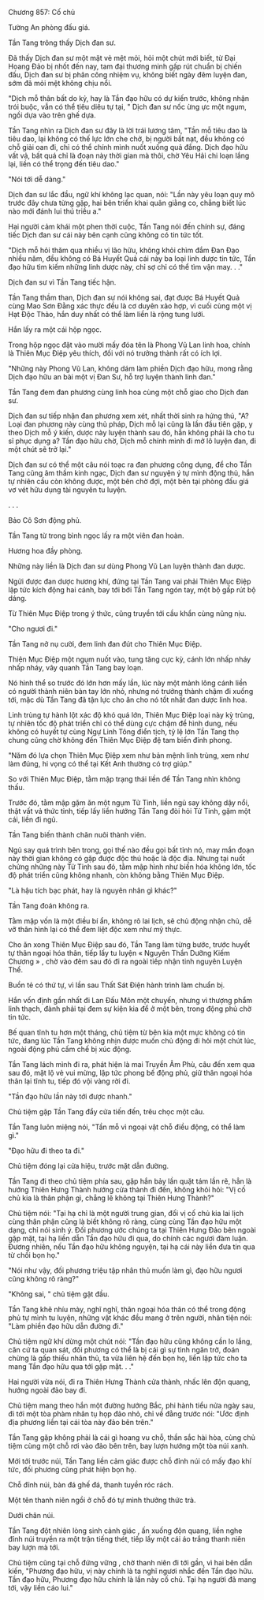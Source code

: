 




Chương 857: Cố chủ


Tường An phòng đấu giá.

Tần Tang trông thấy Dịch đan sư.

Đã thấy Dịch đan sư một mặt vẻ mệt mỏi, hỏi một chút mới biết, từ Đại Hoang Đảo bị nhốt đến nay, tam đại thương minh gấp rút chuẩn bị chiến đấu, Dịch đan sư bị phân công nhiệm vụ, không biết ngày đêm luyện đan, sớm đã mỏi mệt không chịu nổi.

"Dịch mỗ thân bất do kỷ, hay là Tần đạo hữu có dự kiến trước, không nhận trói buộc, vẫn có thể tiêu diêu tự tại, " Dịch đan sư nốc ừng ực một ngụm, ngồi dựa vào trên ghế dựa.

Tần Tang nhìn ra Dịch đan sư đây là lời trái lương tâm, "Tần mỗ tiêu dao là tiêu dao, lại không có thế lực lớn che chở, bị người bắt nạt, đều không có chỗ giải oan đi, chỉ có thể chính mình nuốt xuống quả đắng. Dịch đạo hữu vất vả, bất quá chỉ là đoạn này thời gian mà thôi, chờ Yêu Hải chi loạn lắng lại, liền có thể trọng đến tiêu dao."

"Nói tới dễ dàng."

Dịch đan sư lắc đầu, ngữ khí không lạc quan, nói: "Lần này yêu loạn quy mô trước đây chưa từng gặp, hai bên triển khai quân giằng co, chẳng biết lúc nào mới đánh lui thú triều a."

Hai người cảm khái một phen thời cuộc, Tần Tang nói đến chính sự, đáng tiếc Dịch đan sư cái này bên cạnh cũng không có tin tức tốt.

"Dịch mỗ hỏi thăm qua nhiều vị lão hữu, không khỏi chìm đắm Đan Đạo nhiều năm, đều không có Bá Huyết Quả cái này ba loại linh dược tin tức, Tần đạo hữu tìm kiếm những linh dược này, chỉ sợ chỉ có thể tìm vận may. . ."

Dịch đan sư vì Tần Tang tiếc hận.

Tần Tang thầm than, Dịch đan sư nói không sai, đạt được Bá Huyết Quả cùng Mao Sơn Đằng xác thực đều là cơ duyên xảo hợp, vì cuối cùng một vị Hạt Độc Thảo, hắn duy nhất có thể làm liền là rộng tung lưới.

Hắn lấy ra một cái hộp ngọc.

Trong hộp ngọc đặt vào mười mấy đóa tên là Phong Vũ Lan linh hoa, chính là Thiên Mục Điệp yêu thích, đối với nó trưởng thành rất có ích lợi.

"Những này Phong Vũ Lan, không dám làm phiền Dịch đạo hữu, mong rằng Dịch đạo hữu an bài một vị Đan Sư, hỗ trợ luyện thành linh đan."

Tần Tang đem đan phương cùng linh hoa cùng một chỗ giao cho Dịch đan sư.

Dịch đan sư tiếp nhận đan phương xem xét, nhất thời sinh ra hứng thú, "A? Loại đan phương này cùng thủ pháp, Dịch mỗ lại cũng là lần đầu tiên gặp, y theo Dịch mỗ ý kiến, dược này luyện thành sau đó, hẳn không phải là cho tu sĩ phục dụng a? Tần đạo hữu chờ, Dịch mỗ chính mình đi mở lô luyện đan, đi một chút sẽ trở lại."

Dịch đan sư có thể một câu nói toạc ra đan phương công dụng, để cho Tần Tang cũng âm thầm kinh ngạc, Dịch đan sư nguyện ý tự mình động thủ, hắn tự nhiên cầu còn không được, một bên chờ đợi, một bên tại phòng đấu giá vơ vét hữu dụng tài nguyên tu luyện.

. . .

Bảo Cô Sơn động phủ.

Tần Tang từ trong bình ngọc lấy ra một viên đan hoàn.

Hương hoa đầy phòng.

Những này liền là Dịch đan sư dùng Phong Vũ Lan luyện thành đan dược.

Ngửi được đan dược hương khí, đứng tại Tần Tang vai phải Thiên Mục Điệp lập tức kích động hai cánh, bay tới bới Tần Tang ngón tay, một bộ gấp rút bộ dáng.

Từ Thiên Mục Điệp trong ý thức, cũng truyền tới cầu khẩn cùng nũng nịu.

"Cho ngươi đi."

Tần Tang nở nụ cười, đem linh đan đút cho Thiên Mục Điệp.

Thiên Mục Điệp một ngụm nuốt vào, tung tăng cực kỳ, cánh lớn nhấp nháy nhấp nháy, vây quanh Tần Tang bay loạn.

Nó hình thể so trước đó lớn hơn mấy lần, lúc này một mảnh lông cánh liền có người thành niên bàn tay lớn nhỏ, nhưng nó trưởng thành chậm đi xuống tới, mặc dù Tần Tang đã tận lực cho ăn cho nó tốt nhất đan dược linh hoa.

Linh trùng tự hành lột xác độ khó quá lớn, Thiên Mục Điệp loại này kỳ trùng, tự nhiên tốc độ phát triển chỉ có thể dùng cực chậm để hình dung, nếu không có huyết tự cùng Ngự Linh Tông điển tịch, tỷ lệ lớn Tần Tang thọ chung cũng chờ không đến Thiên Mục Điệp đệ tam biến đỉnh phong.

"Năm đó lựa chọn Thiên Mục Điệp xem như bản mệnh linh trùng, xem như làm đúng, hi vọng có thể tại Kết Anh thường có trợ giúp."

So với Thiên Mục Điệp, tằm mập trạng thái liền để Tần Tang nhìn không thấu.

Trước đó, tằm mập gặm ăn một ngụm Tử Tinh, liền ngủ say không dậy nổi, thật vất vả thức tỉnh, tiếp lấy liền hướng Tần Tang đòi hỏi Tử Tinh, gặm một cái, liền đi ngủ.

Tần Tang biến thành chăn nuôi thành viên.

Ngủ say quá trình bên trong, gọi thế nào đều gọi bất tỉnh nó, may mắn đoạn này thời gian không có gặp được độc thú hoặc là độc địa. Nhưng tại nuốt chửng những này Tử Tinh sau đó, tằm mập hình như biến hóa không lớn, tốc độ phát triển cũng không nhanh, còn không bằng Thiên Mục Điệp.

"Là hậu tích bạc phát, hay là nguyên nhân gì khác?"

Tần Tang đoán không ra.

Tằm mập vốn là một điều bí ẩn, không rõ lai lịch, sẽ chủ động nhận chủ, dễ vỡ thân hình lại có thể đem liệt độc xem như mỹ thực.

Cho ăn xong Thiên Mục Điệp sau đó, Tần Tang làm từng bước, trước huyết tự thân ngoại hóa thân, tiếp lấy tu luyện « Nguyên Thần Dưỡng Kiếm Chương » , chờ vào đêm sau đó đi ra ngoài tiếp nhận tinh nguyên Luyện Thể.

Buồn tẻ có thứ tự, vì lần sau Thất Sát Điện hành trình làm chuẩn bị.

Hắn vốn định gần nhất đi Lan Đấu Môn một chuyến, nhưng vì thượng phẩm linh thạch, đành phải tại đem sự kiện kia để ở một bên, trong động phủ chờ tin tức.

Bế quan tĩnh tu hơn một tháng, chủ tiệm từ bên kia một mực không có tin tức, đang lúc Tần Tang không nhịn được muốn chủ động đi hỏi một chút lúc, ngoài động phủ cấm chế bị xúc động.

Tần Tang lách mình đi ra, phát hiện là mai Truyền Âm Phù, câu đến xem qua sau đó, mặt lộ vẻ vui mừng, lập tức phong bế động phủ, giữ thân ngoại hóa thân lại tĩnh tu, tiếp đó vội vàng rời đi.

"Tần đạo hữu lần này tới được nhanh."

Chủ tiệm gặp Tần Tang đẩy cửa tiến đến, trêu chọc một câu.

Tần Tang luôn miệng nói, "Tần mỗ vì ngoại vật chỗ điều động, có thể làm gì."

"Đạo hữu đi theo ta đi."

Chủ tiệm đóng lại cửa hiệu, trước mặt dẫn đường.

Tần Tang đi theo chủ tiệm phía sau, gặp hắn bảy lần quặt tám lần rẽ, hẳn là hướng Thiên Hưng Thành hướng cửa thành đi đến, không khỏi hỏi: "Vị cố chủ kia là thân phận gì, chẳng lẽ không tại Thiên Hưng Thành?"

Chủ tiệm nói: "Tại hạ chỉ là một người trung gian, đối vị cố chủ kia lai lịch cùng thân phận cũng là biết không rõ ràng, cùng cùng Tần đạo hữu một dạng, chỉ nói sinh ý. Đối phương ước chúng ta tại Thiên Hưng Đảo bên ngoài gặp mặt, tại hạ liền dẫn Tần đạo hữu đi qua, do chính các ngươi đàm luận. Đương nhiên, nếu Tần đạo hữu không nguyện, tại hạ cái này liền đưa tin qua từ chối bọn họ."

"Nói như vậy, đối phương triệu tập nhân thủ muốn làm gì, đạo hữu ngươi cũng không rõ ràng?"

"Không sai, " chủ tiệm gật đầu.

Tần Tang khẽ nhíu mày, nghĩ nghĩ, thân ngoại hóa thân có thể trong động phủ tự mình tu luyện, những vật khác đều mang ở trên người, nhân tiện nói: "Làm phiền đạo hữu dẫn đường đi."

Chủ tiệm ngữ khí dừng một chút nói: "Tần đạo hữu cũng không cần lo lắng, căn cứ ta quan sát, đối phương có thể là bị cái gì sự tình ngăn trở, đoán chừng là gấp thiếu nhân thủ, ta vừa liên hệ đến bọn họ, liền lập tức cho ta mang Tần đạo hữu qua tới gặp mặt. . ."

Hai người vừa nói, đi ra Thiên Hưng Thành cửa thành, nhấc lên độn quang, hướng ngoài đảo bay đi.

Chủ tiệm mang theo hắn một đường hướng Bắc, phi hành tiểu nửa ngày sau, đi tới một tòa phàm nhân tụ họp đảo nhỏ, chỉ về đằng trước nói: "Ước định địa phương liền tại cái tòa này đảo bên trên."

Tần Tang gặp không phải là cái gì hoang vu chỗ, thần sắc hài hòa, cùng chủ tiệm cùng một chỗ rơi vào đảo bên trên, bay lượn hướng một tòa núi xanh.

Mới tới trước núi, Tần Tang liền cảm giác được chỗ đỉnh núi có mấy đạo khí tức, đối phương cũng phát hiện bọn họ.

Chỗ đỉnh núi, bàn đá ghế đá, thanh tuyền róc rách.

Một tên thanh niên ngồi ở chỗ đó tự mình thưởng thức trà.

Dưới chân núi.

Tần Tang đột nhiên lòng sinh cảnh giác , ấn xuống độn quang, liền nghe đỉnh núi truyền ra một trận tiếng thét, tiếp lấy một cái áo trắng thanh niên bay lượn mà tới.

Chủ tiệm cũng tại chỗ đứng vững , chờ thanh niên đi tới gần, vì hai bên dẫn kiến, "Phương đạo hữu, vị này chính là ta nghĩ ngươi nhắc đến Tần đạo hữu. Tần đạo hữu, Phương đạo hữu chính là lần này cố chủ. Tại hạ người đã mang tới, vậy liền cáo lui."




